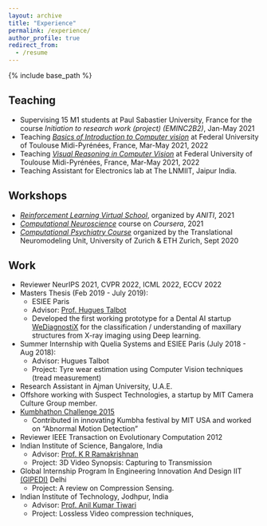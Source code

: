 ```yaml
---
layout: archive
title: "Experience"
permalink: /experience/
author_profile: true
redirect_from:
  - /resume
---
```


{% include base_path %}

## Teaching

* Supervising 15 M1 students at Paul Sabastier University, France for the course *Initiation to research work (project) (EMINC2B2)*,  Jan-May 2021
* Teaching *[Basics of Introduction to Computer vision](https://rufinv.github.io/Intro2AI-advanced-class/)* at Federal University of Toulouse Midi-Pyrénées, France, Mar-May 2021, 2022
* Teaching *[Visual Reasoning in Computer Vision](https://rufinv.github.io/Intro2AI-advanced-class/)* at Federal University of Toulouse Midi-Pyrénées, France, Mar-May 2021, 2022
* Teaching Assistant for Electronics lab at The LNMIIT, Jaipur India.

## Workshops
* *[Reinforcement Learning Virtual School](https://rlvs.aniti.fr/)*, organized by *ANITI*, 2021 
* *[Computational Neuroscience](https://www.coursera.org/learn/computational-neuroscience)* course on *Coursera*, 2021 
* *[Computational Psychiatry Course](https://www.translationalneuromodeling.org/cpcourse/)* organized by the Translational Neuromodeling Unit, University of Zurich & ETH Zurich, Sept 2020


## Work

* Reviewer NeurIPS 2021, CVPR 2022, ICML 2022, ECCV 2022
* Masters Thesis (Feb 2019 - July 2019):
  * ESIEE Paris
  * Advisor: [Prof. Hugues Talbot](https://hugues-talbot.github.io)
  * Developed the first working prototype for a Dental AI startup [WeDiagnostiX](https://wediagnostix.com/en/home) for the classification / understanding of maxillary structures from X-ray imaging using Deep learning.
* Summer Internship with Quelia Systems and ESIEE Paris (July 2018 - Aug 2018): 
  * Advisor: Hugues Talbot
  * Project: Tyre wear estimation using Computer Vision techniques (tread measurement)
* Research Assistant in Ajman University, U.A.E.
* Offshore working with Suspect Technologies, a startup by MIT Camera Culture Group member.
* [Kumbhathon Challenge 2015](https://www.kumbha.org/)
  * Contributed in innovating Kumbha festival by MIT USA and worked on “Abnormal Motion Detection” 
* Reviewer IEEE Transaction on Evolutionary Computation 2012
* Indian Institute of Science, Bangalore, India 
  * Advisor: [Prof. K R Ramakrishnan](http://iiscprofiles.irins.org/profile/3742)
  * Project: 3D Video Synopsis: Capturing to Transmission
* Global Internship Program In Engineering Innovation And Design IIT [(GIPEDI)](http://gipedi.iitd.ac.in/) Delhi
  * Project: A review on Compression Sensing.
* Indian Institute of Technology, Jodhpur, India
  * Advisor: [Prof. Anil Kumar Tiwari](http://home.iitj.ac.in/~akt/)
  * Project: Lossless Video compression techniques,
